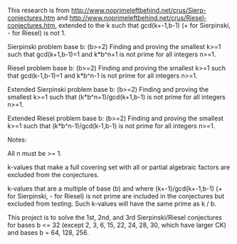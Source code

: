 This research is from http://www.noprimeleftbehind.net/crus/Sierp-conjectures.htm and http://www.noprimeleftbehind.net/crus/Riesel-conjectures.htm, extended to the k such that gcd(k+-1,b-1) (+ for Sierpinski, - for Riesel) is not 1.

Sierpinski problem base b: (b>=2)
Finding and proving the smallest k>=1 such that gcd(k+1,b-1)=1 and k*b^n+1 is not prime for all integers n>=1.

Riesel problem base b: (b>=2)
Finding and proving the smallest k>=1 such that gcd(k-1,b-1)=1 and k*b^n-1 is not prime for all integers n>=1.

Extended Sierpinski problem base b: (b>=2)
Finding and proving the smallest k>=1 such that (k*b^n+1)/gcd(k+1,b-1) is not prime for all integers n>=1.

Extended Riesel problem base b: (b>=2)
Finding and proving the smallest k>=1 such that (k*b^n-1)/gcd(k-1,b-1) is not prime for all integers n>=1.

Notes:

All n must be >= 1.

k-values that make a full covering set with all or partial algebraic factors are excluded from the conjectures.

k-values that are a multiple of base (b) and where (k+-1)/gcd(k+-1,b-1) (+ for Sierpinski, - for Riesel) is not prime are included in the conjectures but excluded from testing.
Such k-values will have the same prime as k / b.

This project is to solve the 1st, 2nd, and 3rd Sierpinski/Riesel conjectures for bases b <= 32 (except 2, 3, 6, 15, 22, 24, 28, 30, which have larger CK) and bases b = 64, 128, 256.

